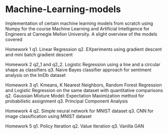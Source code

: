 # Machine-Learning-models
Implementation of certain machine learning models from scratch using Numpy for the course Machine Learning and Artificial Intelligence for Engineers at Carnegie Mellon University. A slight overview of the models covered

Homework 1
q1.  Linear Regression
q2.  EXperiments using gradient descent and mini batch gradient descent

Homework 2
q2_1 and q2_2.  Logistic Regression using a line and a circular shape as classifiers
q3.  Naive Bayes classifier approach for sentiment analysis on the ImDb dataset

Homework 3
q1.  Kmeans, K Nearest Neighbors, Random Forest Regression and Logistic Regression on the same dataset with quantitative comparisons
q2.  Gaussian Mixture Model: Expectation Maximization method for probabilistic assignment
q3.  Principal Component Analysis

Homework 4
q2.  Simple neural network for MNIST dataset
q3.  CNN for image classification using MNIST dataset

Homework 5
q1.  Policy Iteration
q2.  Value Iteration
q3.  Vanilla GAN






